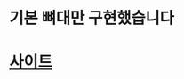 <h1> 기본 뼈대만 구현했습니다 <h1>
<a = href =https://port-0-for-coding-study-web-m2b7neql087f8d81.sel4.cloudtype.app>사이트 </a>
